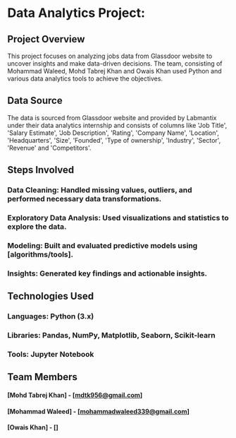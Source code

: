 # Data Analytics Project:

## Project Overview
This project focuses on analyzing jobs data from Glassdoor website to uncover insights and make data-driven decisions. The team, consisting of Mohammad Waleed, Mohd Tabrej Khan and Owais Khan used Python and various data analytics tools to achieve the objectives.

## Data Source
The data is sourced from Glassdoor website and provided by Labmantix under their data analytics internship and consists of columns like 'Job Title', 'Salary Estimate', 'Job Description', 'Rating', 'Company Name', 'Location', 'Headquarters', 'Size', 'Founded', 'Type of ownership', 'Industry', 'Sector', 'Revenue' and 'Competitors'.

## Steps Involved
### Data Cleaning: Handled missing values, outliers, and performed necessary data transformations.
### Exploratory Data Analysis: Used visualizations and statistics to explore the data.
### Modeling: Built and evaluated predictive models using [algorithms/tools].
### Insights: Generated key findings and actionable insights.

## Technologies Used
### Languages: Python (3.x)
### Libraries: Pandas, NumPy, Matplotlib, Seaborn, Scikit-learn
### Tools: Jupyter Notebook

## Team Members
#### [Mohd Tabrej Khan] - [mdtk956@gmail.com]
#### [Mohammad Waleed] - [mohammadwaleed339@gmail.com]
#### [Owais Khan] - []

